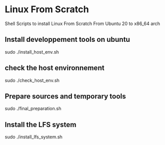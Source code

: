 # Linux From Scratch

Shell Scripts to install Linux From Scratch From Ubuntu 20 to x86_64 arch

## Install developpement tools on ubuntu ##

sudo ./install_host_env.sh

## check the host environnement ##

sudo ./check_host_env.sh

## Prepare sources and temporary tools ##

sudo ./final_preparation.sh

## Install the LFS system ##

sudo ./install_lfs_system.sh
